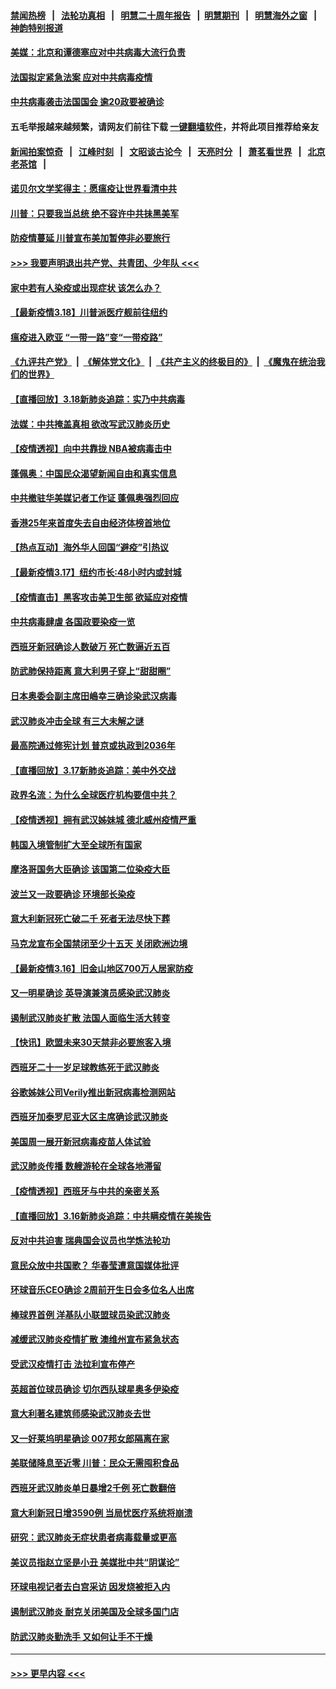 #### [禁闻热榜](热点新闻.md?=0)  &nbsp;&nbsp;|&nbsp;&nbsp; [法轮功真相](https://github.com/gfw-breaker/truth/blob/master/README.md?=0) &nbsp;&nbsp;|&nbsp;&nbsp; [明慧二十周年报告](https://github.com/gfw-breaker/mh-reports/blob/master/README.md?=0) &nbsp;&nbsp;|&nbsp;&nbsp;[明慧期刊](https://github.com/gfw-breaker/mh-qikan) &nbsp;&nbsp;|&nbsp;&nbsp; [明慧海外之窗](https://github.com/gfw-breaker/mh-news/blob/master/README.md?=0) &nbsp;&nbsp;|&nbsp;&nbsp; [神韵特别报道](https://github.com/gfw-breaker/mh-news/blob/master/shenyun.md?=0)
#### [美媒：北京和谭德塞应对中共病毒大流行负责](../pages/nsc418/n11950605.md?t=03190502) 
#### [法国拟定紧急法案 应对中共病毒疫情](../pages/nsc418/n11950548.md?t=03190502) 
#### [中共病毒袭击法国国会 逾20政要被确诊](../pages/nsc418/n11950589.md?t=03190502) 
#### 五毛举报越来越频繁，请网友们前往下载 [一键翻墙软件](https://github.com/gfw-breaker/ssr-accounts)，并将此项目推荐给亲友
#### [新闻拍案惊奇](https://github.com/gfw-breaker/banned-news/blob/master/pages/link4.md) &nbsp;&nbsp;|&nbsp;&nbsp; [江峰时刻](https://github.com/gfw-breaker/banned-news/blob/master/pages/link4.md) &nbsp;&nbsp;|&nbsp;&nbsp; [文昭谈古论今](https://github.com/gfw-breaker/banned-news/blob/master/pages/link4.md) &nbsp;&nbsp;|&nbsp;&nbsp; [天亮时分](https://github.com/gfw-breaker/banned-news/blob/master/pages/link4.md) &nbsp;&nbsp;|&nbsp;&nbsp; [萧茗看世界](https://github.com/gfw-breaker/banned-news/blob/master/pages/link4.md) &nbsp;&nbsp;|&nbsp;&nbsp; [北京老茶馆](https://github.com/gfw-breaker/banned-news/blob/master/pages/link4.md) &nbsp;&nbsp;|&nbsp;&nbsp; 
#### [诺贝尔文学奖得主：愿瘟疫让世界看清中共](../pages/nsc418/n11950222.md?t=03190502) 
#### [川普：只要我当总统 绝不容许中共抺黑美军](../pages/nsc418/n11950457.md?t=03190502) 
#### [防疫情蔓延 川普宣布美加暂停非必要旅行](../pages/nsc418/n11950260.md?t=03190502) 
#### [>>> 我要声明退出共产党、共青团、少年队 <<<](https://github.com/begood0513/goodnews/blob/master/quit/letter.md) 
#### [家中若有人染疫或出现症状 该怎么办？](../pages/nsc418/n11950165.md?t=03190502) 
#### [【最新疫情3.18】川普派医疗舰前往纽约](../pages/nsc418/n11948377.md?t=03190502) 
#### [瘟疫进入欧亚 “一带一路”变“一带疫路”](../pages/nsc418/n11949926.md?t=03190502) 
#### [《九评共产党》](https://github.com/begood0513/9ping.md/blob/master/README.md) &nbsp;|&nbsp; [《解体党文化》](../../../../jtdwh.md/blob/master/README.md)  &nbsp;|&nbsp; [《共产主义的终极目的》](../../../../gczydzjmd.md/blob/master/README.md) &nbsp;|&nbsp; [《魔鬼在统治我们的世界》](../../../../mgztzwmdsj.md/blob/master/README.md) 
#### [【直播回放】3.18新肺炎追踪：实乃中共病毒](../pages/nsc418/n11949692.md?t=03190502) 
#### [法媒：中共掩盖真相 欲改写武汉肺炎历史](../pages/nsc418/n11949667.md?t=03190502) 
#### [【疫情透视】向中共靠拢 NBA被病毒击中](../pages/nsc418/n11948462.md?t=03190502) 
#### [蓬佩奥：中国民众渴望新闻自由和真实信息](../pages/nsc418/n11948448.md?t=03190502) 
#### [中共撤驻华美媒记者工作证 蓬佩奥强烈回应](../pages/nsc418/n11948259.md?t=03190502) 
#### [香港25年来首度失去自由经济体榜首地位](../pages/nsc418/n11948078.md?t=03190502) 
#### [【热点互动】海外华人回国“避疫”引热议](../pages/nsc418/n11947713.md?t=03190502) 
#### [【最新疫情3.17】纽约市长:48小时内或封城](../pages/nsc418/n11945621.md?t=03190502) 
#### [【疫情直击】黑客攻击美卫生部 欲延应对疫情](../pages/nsc418/n11947801.md?t=03190502) 
#### [中共病毒肆虐 各国政要染疫一览](../pages/nsc418/n11947576.md?t=03190502) 
#### [西班牙新冠确诊人数破万 死亡数逼近五百](../pages/nsc418/n11947740.md?t=03190502) 
#### [防武肺保持距离 意大利男子穿上“甜甜圈”](../pages/nsc418/n11947656.md?t=03190502) 
#### [日本奥委会副主席田嶋幸三确诊染武汉病毒](../pages/nsc418/n11947486.md?t=03190502) 
#### [武汉肺炎冲击全球 有三大未解之谜](../pages/nsc418/n11946311.md?t=03190502) 
#### [最高院通过修宪计划 普京或执政到2036年](../pages/nsc418/n11947240.md?t=03190502) 
#### [【直播回放】3.17新肺炎追踪：美中外交战](../pages/nsc418/n11947234.md?t=03190502) 
#### [政界名流：为什么全球医疗机构要信中共？](../pages/nsc418/n11945479.md?t=03190502) 
#### [【疫情透视】拥有武汉姊妹城 德北威州疫情严重](../pages/nsc418/n11945308.md?t=03190502) 
#### [韩国入境管制扩大至全球所有国家](../pages/nsc418/n11946052.md?t=03190502) 
#### [摩洛哥国务大臣确诊 该国第二位染疫大臣](../pages/nsc418/n11946118.md?t=03190502) 
#### [波兰又一政要确诊 环境部长染疫](../pages/nsc418/n11945855.md?t=03190502) 
#### [意大利新冠死亡破二千 死者无法尽快下葬](../pages/nsc418/n11945606.md?t=03190502) 
#### [马克龙宣布全国禁闭至少十五天 关闭欧洲边境](../pages/nsc418/n11945485.md?t=03190502) 
#### [【最新疫情3.16】旧金山地区700万人居家防疫](../pages/nsc418/n11942860.md?t=03190502) 
#### [又一明星确诊 英导演兼演员感染武汉肺炎](../pages/nsc418/n11945401.md?t=03190502) 
#### [遏制武汉肺炎扩散 法国人面临生活大转变](../pages/nsc418/n11945061.md?t=03190502) 
#### [【快讯】欧盟未来30天禁非必要旅客入境](../pages/nsc418/n11944904.md?t=03190502) 
#### [西班牙二十一岁足球教练死于武汉肺炎](../pages/nsc418/n11945064.md?t=03190502) 
#### [谷歌姊妹公司Verily推出新冠病毒检测网站](../pages/nsc418/n11945017.md?t=03190502) 
#### [西班牙加泰罗尼亚大区主席确诊武汉肺炎](../pages/nsc418/n11944803.md?t=03190502) 
#### [美国周一展开新冠病毒疫苗人体试验](../pages/nsc418/n11944761.md?t=03190502) 
#### [武汉肺炎传播 数艘游轮在全球各地滞留](../pages/nsc418/n11944636.md?t=03190502) 
#### [【疫情透视】西班牙与中共的亲密关系](../pages/nsc418/n11942614.md?t=03190502) 
#### [【直播回放】3.16新肺炎追踪：中共瞒疫情在美挨告](../pages/nsc418/n11944429.md?t=03190502) 
#### [反对中共迫害 瑞典国会议员也学炼法轮功](../pages/nsc418/n11942100.md?t=03190502) 
#### [意民众放中共国歌？ 华春莹遭意国媒体批评](../pages/nsc418/n11944059.md?t=03190502) 
#### [环球音乐CEO确诊 2周前开生日会多位名人出席](../pages/nsc418/n11943534.md?t=03190502) 
#### [棒球界首例 洋基队小联盟球员染武汉肺炎](../pages/nsc418/n11943281.md?t=03190502) 
#### [减缓武汉肺炎疫情扩散 澳维州宣布紧急状态](../pages/nsc418/n11943533.md?t=03190502) 
#### [受武汉疫情打击 法拉利宣布停产](../pages/nsc418/n11942936.md?t=03190502) 
#### [英超首位球员确诊 切尔西队球星奥多伊染疫](../pages/nsc418/n11937187.md?t=03190502) 
#### [意大利著名建筑师感染武汉肺炎去世](../pages/nsc418/n11943211.md?t=03190502) 
#### [又一好莱坞明星确诊 007邦女郎隔离在家](../pages/nsc418/n11943213.md?t=03190502) 
#### [美联储降息至近零 川普：民众无需囤积食品](../pages/nsc418/n11943043.md?t=03190502) 
#### [西班牙武汉肺炎单日暴增2千例 死亡数翻倍](../pages/nsc418/n11942800.md?t=03190502) 
#### [意大利新冠日增3590例 当局忧医疗系统将崩溃](../pages/nsc418/n11942691.md?t=03190502) 
#### [研究：武汉肺炎无症状患者病毒载量或更高](../pages/nsc418/n11942608.md?t=03190502) 
#### [美议员指赵立坚是小丑 美媒批中共“阴谋论”](../pages/nsc418/n11942370.md?t=03190502) 
#### [环球电视记者去白宫采访 因发烧被拒入内](../pages/nsc418/n11942516.md?t=03190502) 
#### [遏制武汉肺炎 耐克关闭美国及全球多国门店](../pages/nsc418/n11942366.md?t=03190502) 
#### [防武汉肺炎勤洗手 又如何让手不干燥](../pages/nsc418/n11942105.md?t=03190502) 

----
#### [ >>> 更早内容 <<< ](../indexes/nsc418-earlier.md)
